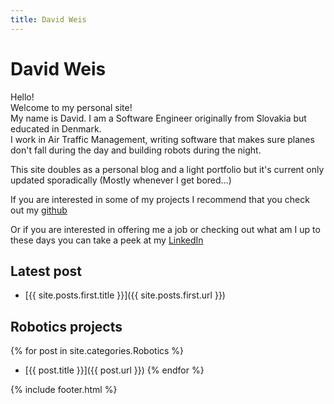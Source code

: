 ```yaml
---
title: David Weis
---
```


# David Weis

Hello!  
Welcome to my personal site!  
My name is David. I am a Software Engineer originally from Slovakia but educated in Denmark.  
I work in Air Traffic Management, writing software that makes sure planes don't fall during the day and building robots during the night.  

This site doubles as a personal blog and a light portfolio but it's current only updated sporadically (Mostly whenever I get bored...)  

If you are interested in some of my projects I recommend that you check out my [github](https://github.com/dmweis)  

Or if you are interested in offering me a job or checking out what am I up to these days you can take a peek at my [LinkedIn](https://www.linkedin.com/in/david-michael-weis/)

## Latest post

- [{{ site.posts.first.title }}]({{ site.posts.first.url }})

## Robotics projects

{% for post in site.categories.Robotics %}
- [{{ post.title }}]({{ post.url }})
{% endfor %}

{% include footer.html %}
